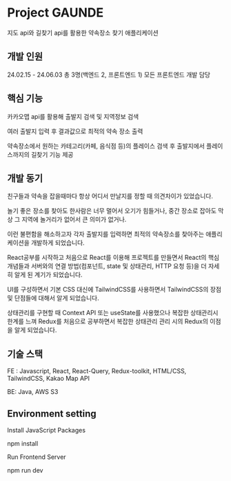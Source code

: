 # Project GAUNDE

지도 api와 길찾기 api를 활용한 약속장소 찾기 애플리케이션

## 개발 인원

24.02.15 - 24.06.03
총 3명(백엔드 2, 프론트엔드 1)
모든 프론트엔드 개발 담당

## 핵심 기능

카카오맵 api를 활용해 출발지 검색 및 지역정보 검색 

여러 출발지 입력 후 결과값으로 최적의 약속 장소 출력

약속장소에서 원하는 카테고리(카페, 음식점 등)의 플레이스 검색 후 출발지에서 플레이스까지의 길찾기 기능 제공

## 개발 동기

친구들과 약속을 잡을때마다 항상 어디서 만날지를 정할 때 의견차이가 있었습니다. 

놀기 좋은 장소를 찾아도 한사람은 너무 멀어서 오기가 힘들거나, 중간 장소로 잡아도 막상 그 지역에 놀거리가 없어서 큰 의미가 없거나.

이런 불편함을 해소하고자 각자 출발지를 입력하면 최적의 약속장소를 찾아주는 애플리케이션을 개발하게 되었습니다.


React공부를 시작하고 처음으로 React를 이용해 프로젝트를 만들면서 React의 핵심 개념들과 서버와의 연결 방법(컴포넌트, state 및 상태관리, HTTP 요청 등)을 더 자세히 알게 된 계기가 되었습니다.

UI를 구성하면서 기본 CSS 대신에 TailwindCSS를 사용하면서 TailwindCSS의 장점 및 단점들에 대해서 알게 되었습니다.

상태관리를 구현할 때 Context API 또는 useState를 사용했으나 복잡한 상태관리시 한계를 느껴 Redux를 처음으로 공부하면서 복잡한 상태관리 관리 시의 Redux의 이점을 알게 되었습니다.

## 기술 스택

FE : Javascript, React, React-Query, Redux-toolkit, HTML/CSS, TailwindCSS, Kakao Map API

BE: Java, AWS S3

## Environment setting

Install JavaScript Packages

npm install


Run Frontend Server

npm run dev


